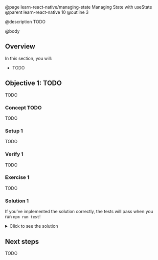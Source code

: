 @page learn-react-native/managing-state Managing State with useState
@parent learn-react-native 10
@outline 3

@description TODO

@body

## Overview

In this section, you will:

- TODO

## Objective 1: TODO

TODO

### Concept TODO

TODO

### Setup 1

TODO

### Verify 1

TODO

### Exercise 1

TODO

### Solution 1

If you’ve implemented the solution correctly, the tests will pass when you run `npm run test`!

<details>
<summary>Click to see the solution</summary>

✏️ Update **src/screens/StateList/StateList.tsx** to be:

@diff ../../../exercises/react-native/09-design-system/03-solution/src/screens/StateList/StateList.tsx ../../../exercises/react-native/10-managing-state/01-solution/src/screens/StateList/StateList.tsx only

✏️ Update **src/screens/StateList/StateList.tsx** to be:

@diff ../../../exercises/react-native/09-design-system/03-solution/src/design/theme/ThemeProvider.tsx ../../../exercises/react-native/10-managing-state/01-solution/src/design/theme/ThemeProvider.tsx only

</details>

## Next steps

TODO